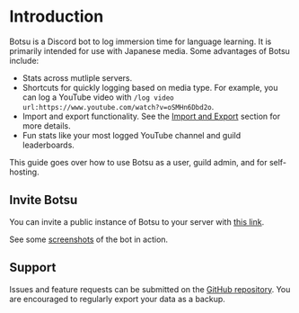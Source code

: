 # Introduction
Botsu is a Discord bot to log immersion time for language learning.
It is primarily intended for use with Japanese media. Some advantages
of Botsu include:

- Stats across mutliple servers.
- Shortcuts for quickly logging based on media type. For example, you can log
  a YouTube video with `/log video url:https://www.youtube.com/watch?v=oSMHn6Dbd2o`.
- Import and export functionality. See the [Import and Export](./usage/import-and-export.md)
  section for more details.
- Fun stats like your most logged YouTube channel and guild leaderboards.

This guide goes over how to use Botsu as a user, guild admin, and for
self-hosting. 

## Invite Botsu
You can invite a public instance of Botsu to your server with [this link](https://discord.com/api/oauth2/authorize?client_id=1198042151452426332&permissions=2147483648&scope=bot).

See some [screenshots](./screenshots.md) of the bot in action.

## Support
Issues and feature requests can be submitted on the [GitHub repository](https://github.com/UTD-JLA/botsu/issues).
You are encouraged to regularly export your data as a backup. 
